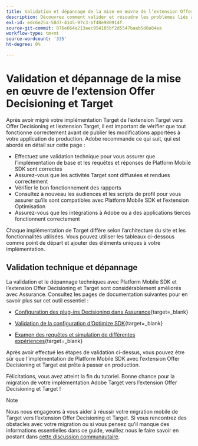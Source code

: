 ```yaml
---
title: Validation et dépannage de la mise en œuvre de l’extension Offer Decisioning et Target
description: Découvrez comment valider et résoudre les problèmes liés à une implémentation mobile d’Adobe Target à l’aide de l’extension Offer Decisioning et Target.
exl-id: edc6e25a-58d7-4145-97c3-bf48e980914f
source-git-commit: 876e664a213aec954105bf2d5547baab5d8a84ea
workflow-type: tm+mt
source-wordcount: '335'
ht-degree: 0%

---
```


# Validation et dépannage de la mise en œuvre de l’extension Offer Decisioning et Target

Après avoir migré votre implémentation Target de l’extension Target vers Offer Decisioning et l’extension Target, il est important de vérifier que tout fonctionne correctement avant de publier les modifications apportées à votre application de production. Adobe recommande ce qui suit, qui est abordé en détail sur cette page :

* Effectuez une validation technique pour vous assurer que l’implémentation de base et les requêtes et réponses de Platform Mobile SDK sont correctes
* Assurez-vous que les activités Target sont diffusées et rendues correctement
* Vérifier le bon fonctionnement des rapports
* Consultez à nouveau les audiences et les scripts de profil pour vous assurer qu’ils sont compatibles avec Platform Mobile SDK et l’extension Optimisation
* Assurez-vous que les intégrations à Adobe ou à des applications tierces fonctionnent correctement

Chaque implémentation de Target diffère selon l’architecture du site et les fonctionnalités utilisées. Vous pouvez utiliser les tableaux ci-dessous comme point de départ et ajouter des éléments uniques à votre implémentation.

## Validation technique et dépannage

La validation et le dépannage techniques avec Platform Mobile SDK et l’extension Offer Decisioning et Target sont considérablement améliorés avec Assurance. Consultez les pages de documentation suivantes pour en savoir plus sur cet outil essentiel :

* [Configuration des plug-ins Decisioning dans Assurance](https://developer.adobe.com/client-sdks/edge/adobe-journey-optimizer-decisioning/assurance-setup/){target=_blank}

* [Validation de la configuration d’Optimize SDK](https://developer.adobe.com/client-sdks/edge/adobe-journey-optimizer-decisioning/optimize-configuration-view/){target=_blank}

* [Examen des requêtes et simulation de différentes expériences](https://developer.adobe.com/client-sdks/edge/adobe-journey-optimizer-decisioning/review-simulate/){target=_blank}

Après avoir effectué les étapes de validation ci-dessus, vous pouvez être sûr que l’implémentation de Platform Mobile SDK avec l’extension Offer Decisioning et Target est prête à passer en production.

Félicitations, vous avez atteint la fin du tutoriel. Bonne chance pour la migration de votre implémentation Adobe Target vers l’extension Offer Decisioning et Target !

>[!NOTE]
>
>Nous nous engageons à vous aider à réussir votre migration mobile de Target vers l’extension Offer Decisioning et Target. Si vous rencontrez des obstacles avec votre migration ou si vous pensez qu&#39;il manque des informations essentielles dans ce guide, veuillez nous le faire savoir en postant dans [cette discussion communautaire](https://experienceleaguecommunities.adobe.com/t5/adobe-experience-platform-data/tutorial-discussion-migrate-target-from-at-js-to-web-sdk/m-p/575587?profile.language=fr#M463).
